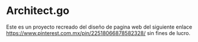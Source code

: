# Architect.go
Este es un proyecto recreado del diseño de pagina web del siguiente enlace https://www.pinterest.com.mx/pin/22518066878582328/ sin fines de lucro.
